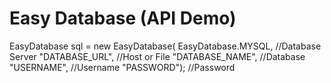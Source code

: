# Easy Database (API Demo)

EasyDatabase sql = new EasyDatabase(
           EasyDatabase.MYSQL,  //Database Server
           "DATABASE_URL", //Host or File
           "DATABASE_NAME", //Database
           "USERNAME", //Username
           "PASSWORD");  //Password
